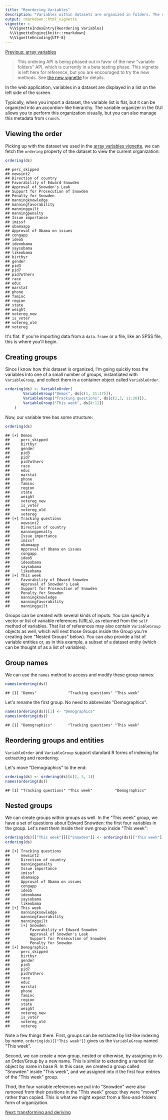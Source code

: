```yaml
---
title: "Reordering Variables"
description: "Variables within datasets are organized in folders. The crunch package provides tools for creating folders and moving variables among them."
output: rmarkdown::html_vignette
vignette: >
  %\VignetteIndexEntry{Reordering Variables}
  %\VignetteEngine{knitr::rmarkdown}
  %\VignetteEncoding{UTF-8}
---
```


[Previous: array variables](array-variables.md)



> This ordering API is being phased out in favor of the new "variable folders" API, which is currently in a beta testing phase. This vignette is left here for reference, but you are encouraged to try the new methods. See [the new vignette](variable-order.md) for details.

In the web application, variables in a dataset are displayed in a list on the left side of the screen.

<!-- screenshot -->

Typically, when you import a dataset, the variable list is flat, but it can be organized into an accordion-like hierarchy. The variable organizer in the GUI allows you to perform this organization visually, but you can also manage this metadata from `crunch`.

## Viewing the order

Picking up with the dataset we used in the [array variables vignette](array-variables.md), we can fetch the `ordering` property of the dataset to view the current organization:


```r
ordering(ds)
```

```
## perc_skipped
## newsint2
## Direction of country
## Favorability of Edward Snowden
## Approval of Snowden's Leak
## Support for Prosecution of Snowden
## Penalty for Snowden
## manningknowledge
## manningfavorability
## manningguilt
## manningpenalty
## Issue importance
## imissf
## obamaapp
## Approval of Obama on issues
## congapp
## ideo5
## ideoobama
## saysobama
## likeobama
## birthyr
## gender
## pid3
## pid7
## pid7others
## race
## educ
## marstat
## phone
## faminc
## region
## state
## weight
## votereg_new
## is_voter
## votereg_old
## votereg
```

It's flat. If you're importing data from a `data.frame` or a file, like an SPSS file, this is where you'll begin.

## Creating groups
Since I know how this dataset is organized, I'm going quickly toss the variables into one of a small number of groups, instantiated with `VariableGroup`, and collect them in a container object called `VariableOrder`.


```r
ordering(ds) <- VariableOrder(
        VariableGroup("Demos", ds[c(1, 21:37)]),
        VariableGroup("Tracking questions", ds[c(2,3, 11:20)]),
        VariableGroup("This week", ds[4:11])
    )
```

Now, our variable tree has some structure:


```r
ordering(ds)
```

```
## [+] Demos
##     perc_skipped
##     birthyr
##     gender
##     pid3
##     pid7
##     pid7others
##     race
##     educ
##     marstat
##     phone
##     faminc
##     region
##     state
##     weight
##     votereg_new
##     is_voter
##     votereg_old
##     votereg
## [+] Tracking questions
##     newsint2
##     Direction of country
##     manningpenalty
##     Issue importance
##     imissf
##     obamaapp
##     Approval of Obama on issues
##     congapp
##     ideo5
##     ideoobama
##     saysobama
##     likeobama
## [+] This week
##     Favorability of Edward Snowden
##     Approval of Snowden's Leak
##     Support for Prosecution of Snowden
##     Penalty for Snowden
##     manningknowledge
##     manningfavorability
##     manningguilt
```

Groups can be created with several kinds of inputs. You can specify a vector or list of variable references (URLs), as returned from the `self` method of variables. That list of references may also contain `VariableGroup` objects as well, which will nest those Groups inside the Group you're creating (see "Nested Groups" below). You can also provide a list of variable entities or, as in this example, a subset of a dataset entity (which can be thought of as a list of variables).

## Group names
We can use the `names` method to access and modify these group names:


```r
names(ordering(ds))
```

```
## [1] "Demos"              "Tracking questions" "This week"
```

Let's rename the first group. No need to abbreviate "Demographics".


```r
names(ordering(ds))[1] <- "Demographics"
names(ordering(ds))
```

```
## [1] "Demographics"       "Tracking questions" "This week"
```

## Reordering groups and entities

`VariableOrder` and `VariableGroup` support standard R forms of indexing for extracting and reordering.

Let's move "Demographics" to the end:


```r
ordering(ds) <- ordering(ds)[c(2, 3, 1)]
names(ordering(ds))
```

```
## [1] "Tracking questions" "This week"          "Demographics"
```

## Nested groups

We can create groups within groups as well. In the "This week" group, we have a set of questions about Edward Snowden: the first four variables in the group. Let's nest them inside their own group inside "This week":


```r
ordering(ds)[["This week"]][["Snowden"]] <- ordering(ds)[["This week"]][1:4]
ordering(ds)
```

```
## [+] Tracking questions
##     newsint2
##     Direction of country
##     manningpenalty
##     Issue importance
##     imissf
##     obamaapp
##     Approval of Obama on issues
##     congapp
##     ideo5
##     ideoobama
##     saysobama
##     likeobama
## [+] This week
##     manningknowledge
##     manningfavorability
##     manningguilt
##     [+] Snowden
##         Favorability of Edward Snowden
##         Approval of Snowden's Leak
##         Support for Prosecution of Snowden
##         Penalty for Snowden
## [+] Demographics
##     perc_skipped
##     birthyr
##     gender
##     pid3
##     pid7
##     pid7others
##     race
##     educ
##     marstat
##     phone
##     faminc
##     region
##     state
##     weight
##     votereg_new
##     is_voter
##     votereg_old
##     votereg
```

Note a few things there. First, groups can be extracted by list-like indexing by name. `ordering(ds)[["This week"]]` gives us the `VariableGroup` named "This week".

Second, we can create a new group, nested or otherwise, by assigning in to an Order/Group by a new name. This is similar to extending a named list object by name in base R. In this case, we created a group called "Snowden" inside "This week", and we assigned into it the first four entries of the "This week" group.

Third, the four variable references we put into "Snowden" were also removed from their positions in the "This week" group: they were "moved" rather than copied. This is what we might expect from a files-and-folders form of organization. 

[Next: transforming and deriving](derive.md)
